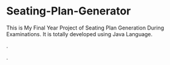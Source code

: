# Seating-Plan-Generator

This is My Final Year Project of Seating Plan Generation During Examinations. It is totally developed using Java Language.












.











































































































































































































.






































